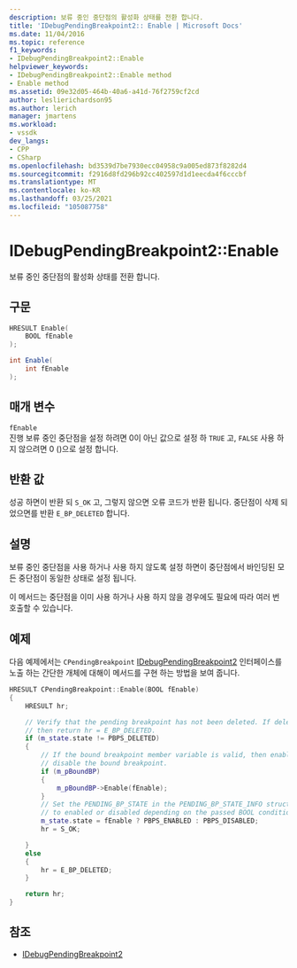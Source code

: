 ```yaml
---
description: 보류 중인 중단점의 활성화 상태를 전환 합니다.
title: 'IDebugPendingBreakpoint2:: Enable | Microsoft Docs'
ms.date: 11/04/2016
ms.topic: reference
f1_keywords:
- IDebugPendingBreakpoint2::Enable
helpviewer_keywords:
- IDebugPendingBreakpoint2::Enable method
- Enable method
ms.assetid: 09e32d05-464b-40a6-a41d-76f2759cf2cd
author: leslierichardson95
ms.author: lerich
manager: jmartens
ms.workload:
- vssdk
dev_langs:
- CPP
- CSharp
ms.openlocfilehash: bd3539d7be7930ecc04958c9a005ed873f8282d4
ms.sourcegitcommit: f2916d8fd296b92cc402597d1d1eecda4f6cccbf
ms.translationtype: MT
ms.contentlocale: ko-KR
ms.lasthandoff: 03/25/2021
ms.locfileid: "105087758"
---
```

# <a name="idebugpendingbreakpoint2enable"></a>IDebugPendingBreakpoint2::Enable
보류 중인 중단점의 활성화 상태를 전환 합니다.

## <a name="syntax"></a>구문

```cpp
HRESULT Enable(
    BOOL fEnable
);
```

```csharp
int Enable(
    int fEnable
);
```

## <a name="parameters"></a>매개 변수
`fEnable`\
진행 보류 중인 중단점을 설정 하려면 0이 아닌 값으로 설정 하 `TRUE` 고, `FALSE` 사용 하지 않으려면 0 ()으로 설정 합니다.

## <a name="return-value"></a>반환 값
성공 하면이 반환 되 `S_OK` 고, 그렇지 않으면 오류 코드가 반환 됩니다. 중단점이 삭제 되었으면를 반환 `E_BP_DELETED` 합니다.

## <a name="remarks"></a>설명
보류 중인 중단점을 사용 하거나 사용 하지 않도록 설정 하면이 중단점에서 바인딩된 모든 중단점이 동일한 상태로 설정 됩니다.

이 메서드는 중단점을 이미 사용 하거나 사용 하지 않을 경우에도 필요에 따라 여러 번 호출할 수 있습니다.

## <a name="example"></a>예제
다음 예제에서는 `CPendingBreakpoint` [IDebugPendingBreakpoint2](../../../extensibility/debugger/reference/idebugpendingbreakpoint2.md) 인터페이스를 노출 하는 간단한 개체에 대해이 메서드를 구현 하는 방법을 보여 줍니다.

```cpp
HRESULT CPendingBreakpoint::Enable(BOOL fEnable)
{
    HRESULT hr;

    // Verify that the pending breakpoint has not been deleted. If deleted,
    // then return hr = E_BP_DELETED.
    if (m_state.state != PBPS_DELETED)
    {
        // If the bound breakpoint member variable is valid, then enable or
        // disable the bound breakpoint.
        if (m_pBoundBP)
        {
            m_pBoundBP->Enable(fEnable);
        }
        // Set the PENDING_BP_STATE in the PENDING_BP_STATE_INFO structure
        // to enabled or disabled depending on the passed BOOL condition.
        m_state.state = fEnable ? PBPS_ENABLED : PBPS_DISABLED;
        hr = S_OK;

    }
    else
    {
        hr = E_BP_DELETED;
    }

    return hr;
}
```

## <a name="see-also"></a>참조
- [IDebugPendingBreakpoint2](../../../extensibility/debugger/reference/idebugpendingbreakpoint2.md)
